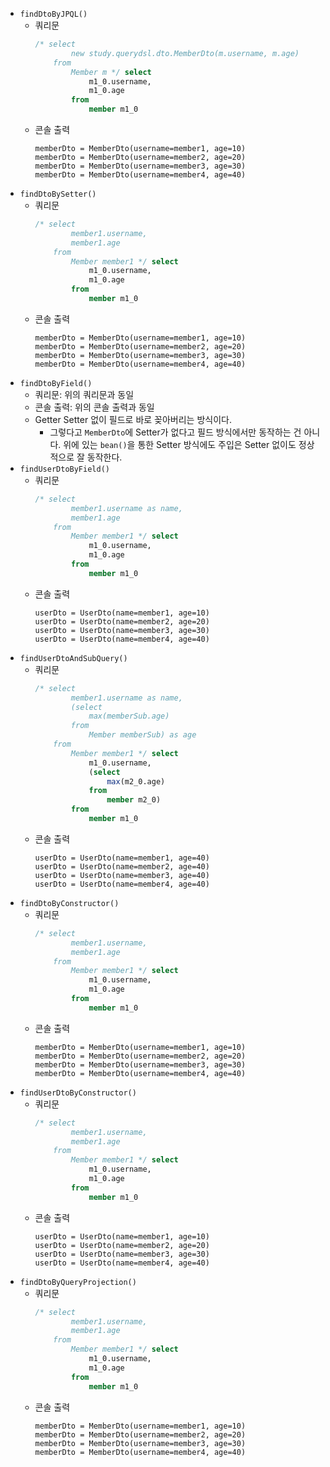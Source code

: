 - `findDtoByJPQL()`
  - 쿼리문
    ```sql
    /* select
            new study.querydsl.dto.MemberDto(m.username, m.age) 
        from
            Member m */ select
                m1_0.username,
                m1_0.age 
            from
                member m1_0
    ```
  - 콘솔 출력
    ```text
    memberDto = MemberDto(username=member1, age=10)
    memberDto = MemberDto(username=member2, age=20)
    memberDto = MemberDto(username=member3, age=30)
    memberDto = MemberDto(username=member4, age=40)
    ```
- `findDtoBySetter()`
  - 쿼리문
    ```sql
    /* select
            member1.username,
            member1.age 
        from
            Member member1 */ select
                m1_0.username,
                m1_0.age 
            from
                member m1_0
    ```
  - 콘솔 출력
    ```text
    memberDto = MemberDto(username=member1, age=10)
    memberDto = MemberDto(username=member2, age=20)
    memberDto = MemberDto(username=member3, age=30)
    memberDto = MemberDto(username=member4, age=40)
    ```
- `findDtoByField()`
  - 쿼리문: 위의 쿼리문과 동일
  - 콘솔 출력: 위의 콘솔 출력과 동일
  - Getter Setter 없이 필드로 바로 꽂아버리는 방식이다.
    - 그렇다고 `MemberDto`에 Setter가 없다고 필드 방식에서만 동작하는 건 아니다. 위에 있는 `bean()`을 통한 Setter 방식에도 주입은 Setter 없이도 정상적으로 잘 동작한다.
- `findUserDtoByField()`
  - 쿼리문
    ```sql
    /* select
            member1.username as name,
            member1.age 
        from
            Member member1 */ select
                m1_0.username,
                m1_0.age 
            from
                member m1_0
    ```
  - 콘솔 출력
    ```text
    userDto = UserDto(name=member1, age=10)
    userDto = UserDto(name=member2, age=20)
    userDto = UserDto(name=member3, age=30)
    userDto = UserDto(name=member4, age=40)
    ```
- `findUserDtoAndSubQuery()`
  - 쿼리문
    ```sql
    /* select
            member1.username as name,
            (select
                max(memberSub.age) 
            from
                Member memberSub) as age 
        from
            Member member1 */ select
                m1_0.username,
                (select
                    max(m2_0.age) 
                from
                    member m2_0) 
            from
                member m1_0
    ```
  - 콘솔 출력
    ```text
    userDto = UserDto(name=member1, age=40)
    userDto = UserDto(name=member2, age=40)
    userDto = UserDto(name=member3, age=40)
    userDto = UserDto(name=member4, age=40)
    ```
- `findDtoByConstructor()`
  - 쿼리문
    ```sql
    /* select
            member1.username,
            member1.age 
        from
            Member member1 */ select
                m1_0.username,
                m1_0.age 
            from
                member m1_0
    ```
  - 콘솔 출력
    ```text
    memberDto = MemberDto(username=member1, age=10)
    memberDto = MemberDto(username=member2, age=20)
    memberDto = MemberDto(username=member3, age=30)
    memberDto = MemberDto(username=member4, age=40)
    ```
- `findUserDtoByConstructor()`
  - 쿼리문
    ```sql
    /* select
            member1.username,
            member1.age 
        from
            Member member1 */ select
                m1_0.username,
                m1_0.age 
            from
                member m1_0
    ```
  - 콘솔 출력
    ```text
    userDto = UserDto(name=member1, age=10)
    userDto = UserDto(name=member2, age=20)
    userDto = UserDto(name=member3, age=30)
    userDto = UserDto(name=member4, age=40)
    ```
- `findDtoByQueryProjection()`
  - 쿼리문
    ```sql
    /* select
            member1.username,
            member1.age 
        from
            Member member1 */ select
                m1_0.username,
                m1_0.age 
            from
                member m1_0
    ```
  - 콘솔 출력
    ```text
    memberDto = MemberDto(username=member1, age=10)
    memberDto = MemberDto(username=member2, age=20)
    memberDto = MemberDto(username=member3, age=30)
    memberDto = MemberDto(username=member4, age=40)
    ```